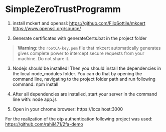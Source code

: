 # SimpleZeroTrustProgramm

1. install mckert and openssl:
https://github.com/FiloSottile/mkcert
https://www.openssl.org/source/

2. Generate certificates with generateCerts.bat in the project folder
> **Warning**: the `rootCA-key.pem` file that mkcert automatically generates gives complete power to intercept secure requests from your machine. Do not share it.

3. Nodejs should be installed! Then you should install the dependencies 
in the local node_modules folder. You can do that by opening the command line, 
navigating to the project folder path and run following command:
npm install

4. After all dependencies are installed, start your server in the command line with:
node app.js

5. Open in your chrome browser:
https://localhost:3000


For the realization of the otp authentication following project was used: 
https://github.com/rahil471/2fa-demo